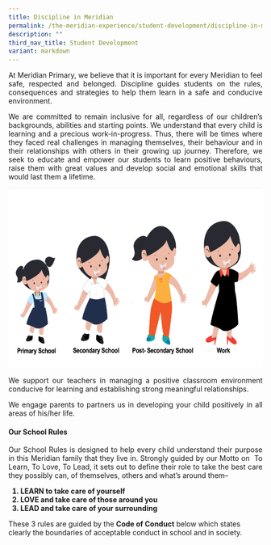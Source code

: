 ```yaml
---
title: Discipline in Meridian
permalink: /the-meridian-experience/student-development/discipline-in-meridian/
description: ""
third_nav_title: Student Development
variant: markdown
---
```

<p align="justify">At Meridian Primary, we believe that it is important for every Meridian to feel safe, respected and belonged. Discipline guides students on the rules, consequences and strategies to help them learn in a safe and conducive environment.</p>

<p align="justify">We are committed to remain inclusive for all, regardless of our children’s backgrounds, abilities and starting points. We understand that every child is learning and a precious work-in-progress. Thus, there will be times where they faced real challenges in managing themselves, their behaviour and in their relationships with others in their growing up journey.&nbsp;Therefore, we seek to educate and empower our students to learn positive behaviours, raise them with great values and develop social and emotional skills that would last them a lifetime.</p>


<img src="/images/CCE/Discipline%20in%20Meridian/Discipline%20in%20Meridian%201.png" style="width:550px;height:355px;float:center">

<p align="justify">We support our teachers in managing a positive classroom environment conducive for learning and establishing strong meaningful relationships.</p>

<p align="justify">We engage parents to partners us in developing your child positively in all areas of his/her life.</p>
	
#### Our School Rules

<p align="justify">Our School Rules is designed to help every child understand their purpose in this Meridian family that they live in. Strongly guided by our Motto on&nbsp; To Learn, To Love, To Lead, it sets out to define their role to&nbsp;take the best care they possibly can, of themselves, others and what’s around them–</p>

<ol style="font-size: 14px"><b>
  <li>LEARN to take care of yourself</li>
  <li>LOVE and take care of those around you</li>
  <li>LEAD and take care of your surrounding</li>
</b></ol>

<p>These 3 rules are guided by the&nbsp;<b>Code of Conduct</b>&nbsp;below which states clearly the boundaries of acceptable conduct in school and in society.</p>

